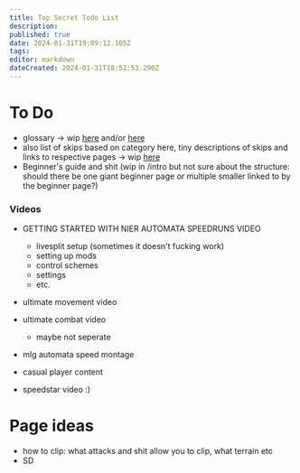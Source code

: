 ```yaml
---
title: Top Secret Todo List
description: 
published: true
date: 2024-01-31T19:09:12.105Z
tags: 
editor: markdown
dateCreated: 2024-01-31T18:52:53.290Z
---
```


# To Do

- glossary -> wip [here](/stuff/glossary) and/or [here](/stuff/glossary_icarus)
- also list of skips based on category here, tiny descriptions of skips and links to respective pages -> wip [here](/stuff/skip-list)
- Beginner's guide and shit (wip in /intro but not sure about the structure: should there be one giant beginner page or multiple smaller linked to by the beginner page?)

### Videos
- GETTING STARTED WITH NIER AUTOMATA SPEEDRUNS VIDEO
	- livesplit setup (sometimes it doesn't fucking work)
 	- setting up mods
	- control schemes
	- settings
 	- etc.
- ultimate movement video
- ultimate combat video
	- maybe not seperate


- mlg automata speed montage 

- casual player content
- speedstar video :)

# Page ideas
 - how to clip: what attacks and shit allow you to clip, what terrain etc
 - SD